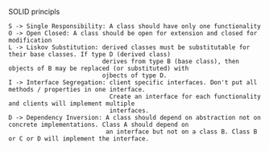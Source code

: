 SOLID principls

	S -> Single Responsibility: A class should have only one functionality
	O -> Open Closed: A class should be open for extension and closed for modification
	L -> Liskov Substitution: derived classes must be substitutable for their base classes. If type D (derived class) 
							  derives from type B (base class), then objects of B may be replaced (or substituted) with
							  ojbects of type D.							  
	I -> Interface Segregation: client specific interfaces. Don't put all methods / properties in one interface.
								Create an interface for each functionality and clients will implement multiple
								interfaces.
	D -> Dependency Inversion: A class should depend on abstraction not on concrete implementations. Class A should depend on
							   an interface but not on a class B. Class B or C or D will implement the interface.